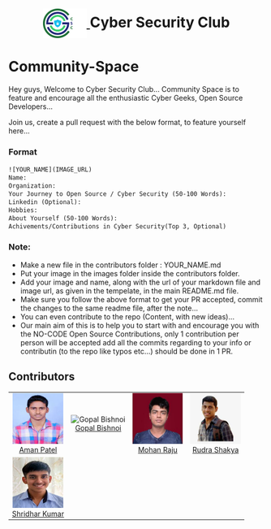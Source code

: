 <h1 align="center">
    <a href="https://github.com/CSYClubIIITK/ClubVault">
        <img src="https://github.com/CSYClubIIITK/ClubVault/blob/main/Logo.png" valign="middle" height="58" alt="CSY logo" />
    </a>
    <span valign="middle">
        Cyber Security Club
    </span>
</h1>

# Community-Space

Hey guys, Welcome to Cyber Security Club...
Community Space is to feature and encourage all the enthusiastic Cyber Geeks, Open Source Developers...

Join us, create a pull request with the below format, to feature yourself here...
### Format
```
![YOUR_NAME](IMAGE_URL)
Name:
Organization:
Your Journey to Open Source / Cyber Security (50-100 Words):
Linkedin (Optional):
Hobbies:
About Yourself (50-100 Words):
Achivements/Contributions in Cyber Security(Top 3, Optional)
```
### Note:
- Make a new file in the contributors folder : YOUR_NAME.md
- Put your image in the images folder inside the contributors folder.
- Add your image and name, along with the url of your markdown file and image url, as given in the tempelate, in the main README.md file.
- Make sure you follow the above format to get your PR accepted, commit the changes to the same readme file, after the note...
- You can even contribute to the repo (Content, with new ideas)...
- Our main aim of this is to help you to start with and encourage you with the NO-CODE Open Source Contributions, only 1 contribution per person will be accepted add all the commits regarding to your info or contributin (to the repo like typos etc...) should be done in 1 PR.

## Contributors

<div style="margin: auto;">
<table style="border: none; border-collapse: collapse;">
  <tr>
    <td style="text-align: center;">
      <img src="./contributors/images/aman-patel.jpg" alt="Aman Patel" style="width: 100px; height: 100px;">
      <br>
      <a href = "./contributors/aman_patel.md">Aman Patel</a>
    </td>
    <td style="text-align: center;">
      <img src="./contributors/images/gopal_bishnoi.jpg" alt="Gopal Bishnoi" style="width: 100px; height: 100px;">
      <br>
      <a href = "./contributors/gopal_bishnoi.md">Gopal Bishnoi</a>
    </td>
    <td style="text-align: center;">
      <img src="./contributors/images/mohan-raju.jpg" alt="Mohan Raju" style="width: 100px; height: 100px;">
      <br>
            <a href = "./contributors/mohan_raju.md">Mohan Raju</a>
    </td>
    <td style="text-align: center;">
      <img src="./contributors/images/rudra-shakya.jpg" alt="Rudra Shakya" style="width: 100px; height: 100px;">
      <br>
      <a href = "./contributors/rudra_shakya.md">Rudra Shakya</a>
    </td>
  </tr>
  <tr>
    <td style="text-align: center;">
      <img src="./contributors/images/shridhar-kumar.jpg" alt="Shridhar Kumar" style="width: 100px; height: 100px;">
      <br>
      <a href = "./contributors/shridhar_kumar.md">Shridhar Kumar</a>
    </td>
  </tr>
</table>
</div>

